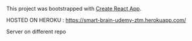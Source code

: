 This project was bootstrapped with [Create React App](https://github.com/facebook/create-react-app).

HOSTED ON HEROKU : 
https://smart-brain-udemy-ztm.herokuapp.com/


Server on different repo
